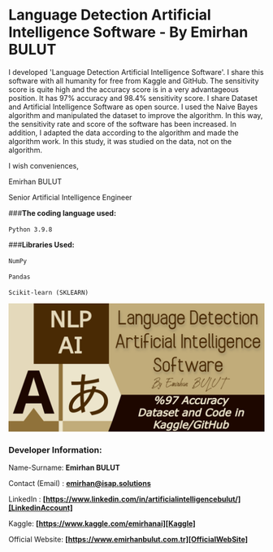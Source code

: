 # Language Detection Artificial Intelligence Software - By Emirhan BULUT

I developed 'Language Detection Artificial Intelligence Software'. I share this software with all humanity for free from Kaggle and GitHub.
The sensitivity score is quite high and the accuracy score is in a very advantageous position. It has 97% accuracy and 98.4% sensitivity score.
I share Dataset and Artificial Intelligence Software as open source. I used the Naive Bayes algorithm and manipulated the dataset to improve the algorithm. In this way, the sensitivity rate and score of the software has been increased. In addition, I adapted the data according to the algorithm and made the algorithm work. In this study, it was studied on the data, not on the algorithm.

I wish conveniences,

Emirhan BULUT

Senior Artificial Intelligence Engineer

###**The coding language used:**

`Python 3.9.8`

###**Libraries Used:**

`NumPy`

`Pandas`

`Scikit-learn (SKLEARN)`

<img class="fit-picture"
     src="https://github.com/emirhanai/Language-Detection-Artificial-Intelligence-Software/blob/main/Language%20Detection%20Artificial%20Intelligence%20Software.png?raw=true"
     alt="Language Detection Artificial Intelligence Software - Emirhan BULUT">
     
### **Developer Information:**

Name-Surname: **Emirhan BULUT**

Contact (Email) : **emirhan@isap.solutions**

LinkedIn : **[https://www.linkedin.com/in/artificialintelligencebulut/][LinkedinAccount]**

[LinkedinAccount]: https://www.linkedin.com/in/artificialintelligencebulut/

Kaggle: **[https://www.kaggle.com/emirhanai][Kaggle]**

Official Website: **[https://www.emirhanbulut.com.tr][OfficialWebSite]**

[Kaggle]: https://www.kaggle.com/emirhanai

[OfficialWebSite]: https://www.emirhanbulut.com.tr
